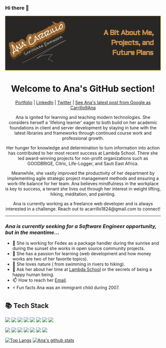 ### Hi there 👋
[![Header](https://raw.githubusercontent.com/Carrillo9Ana/Carrillo9Ana/master/aboutme.png "Header")](https://anacarrillo.dev/)

<!--
**carrillo9ana/carrillo9ana** is a ✨ _special_ ✨ repository because its `README.md` (this file) appears on your GitHub profile.
Here are some ideas to get you started:

- 🔭 I’m currently working on ...
- 🌱 I’m currently learning ...
- 👯 I’m looking to collaborate on ...
- 🤔 I’m looking for help with ...
- 💬 Ask me about ...
- 📫 How to reach me: ...
- 😄 Pronouns: ...
- ⚡ Fun fact: ...
-->

<h1 align="center"> Welcome to Ana's GitHub section!</h1>
<p align="center">
  <a href="http://anacarrillo.dev/" target="_blank">Portfolio</a>
  |
  <a href="https://www.linkedin.com/in/carrillo9ana/" target="_blank">LinkedIn</a>
  |
  <a href="https://twitter.com/Carrillo9Ana/" target="_blank">Twitter</a>
  |
  <a href="https://www.google.com/search?q=Carrillo9Ana&oq=Carrillo&aqs=chrome.0.69i59j69i57j69i59j69i61l2j69i60j69i65.1920j0j7&sourceid=chrome&ie=UTF-8" target="_blank"> See Ana's latest post from Google as Carrillo9Ana</a>
</p>

<p align="center">Ana is ignited for learning and teaching modern technologies. She considers herself a 'lifelong learner' eager to both build on her academic foundations in client and server development by staying in tune with the latest libraries and frameworks through continued course work and professional growth.</p>
<p align="center">Her hunger for knowledge and determination to turn information into action has contributed to her most recent success at Lambda School. There she led award-winning projects for non-profit organizations such as GOODBRIGE, Citric, Life-Logger, and Sauti East Africa.</p>
<p align="center">Meanwhile, she vastly improved the productivity of her department by implementing agile strategic project management methods and ensuring a work-life balance for her team. Ana believes mindfulness in the workplace is key to success, a tenant she lives out through her interest in weight lifting, hiking, meditation, and painting.</p>
<p align="center"> Ana is currently working as a freelance web developer and is always interested in a challenge. Reach out to acarrillo1824@gmail.com to connect!</p>

---

### _Ana is currently seeking for a Software Engineer opportunity, but in the meantime..._

- 🔭 She is working for Fedex as a package handler during the sunrise and during the sunset she works in open source community projects. 
- 🌱 She has a passion for learning (web development and how money works are two of her favorite topics).
- 🤝 She loves nature ( from swimming in rivers to hiking).
- 💬 Ask her about her time at <a href="https://lambdaschool.com/" target="_blank">Lambda School</a> or the secrets of being a happy human being.
- 📫 How to reach her [Email](acarrillo1824@gmail.com).
- ⚡ Fun facts Ana was an immigrant child during 2007.

## 📚 Tech Stack

![](https://img.shields.io/badge/OS-macOS-informational?style=flat&logo=apple&logoColor=white&color=black)
![](https://img.shields.io/badge/code-Python-informational?style=flat&logo=python&logoColor=white&color=black)
![](https://img.shields.io/badge/code-JavaScript-informational?style=flat&logo=javascript&logoColor=white&color=black)
![](https://img.shields.io/badge/code-HTML-informational?style=flat&logo=html5&logoColor=white&color=black)
![](https://img.shields.io/badge/code-CSS-informational?style=flat&logo=css3&logoColor=white&color=black)
![](https://img.shields.io/badge/code-React-informational?style=flat&logo=react&logoColor=white&color=black)
![](https://img.shields.io/badge/code-ReactNative-informational?style=flat&logo=react&logoColor=white&color=black)
![](https://img.shields.io/badge/code-Node-informational?style=flat&logo=node.js&logoColor=white&color=black)

![](https://img.shields.io/badge/code-SASS-informational?style=flat&logo=sass&logoColor=white&color=black)
![](https://img.shields.io/badge/code-Jest-informational?style=flat&logo=jest&logoColor=white&color=black)
![](https://img.shields.io/badge/code-SQLite-informational?style=flat&logo=sqlite&logoColor=white&color=black)
![](https://img.shields.io/badge/code-Git-informational?style=flat&logo=git&logoColor=white&color=black)
![](https://img.shields.io/badge/code-Redux-informational?style=flat&logo=redux&logoColor=white&color=black)
![](https://img.shields.io/badge/code-Knex-informational?style=flat&logo=Knex.js&logoColor=white&color=black)
![](https://img.shields.io/badge/code-PostgreSQL-informational?style=flat&logo=postgresql&logoColor=white&color=black)

<!-- Add shields to your GitHub [here](https://shields.io/) -->

[![Top Langs](https://github-readme-stats.vercel.app/api/top-langs/?username=Carrillo9Ana&theme=vision-friendly-dark&hide=tsql,html)](https://github.com/Carrillo9Ana/github-readme-stats)
[![Ana's github stats](https://github-readme-stats.vercel.app/api?username=Carrillo9Ana&show_icons=true&theme=vision-friendly-dark)](https://github.com/Carrillo9Ana/github-readme-stats)

<!--Add stats to your GitHub [here](https://github.com/anuraghazra/github-readme-stats) -->
